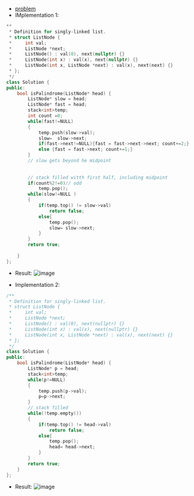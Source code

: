 - [problem](https://leetcode.com/problems/palindrome-linked-list)
- IMplementation 1:
```cpp
**
 * Definition for singly-linked list.
 * struct ListNode {
 *     int val;
 *     ListNode *next;
 *     ListNode() : val(0), next(nullptr) {}
 *     ListNode(int x) : val(x), next(nullptr) {}
 *     ListNode(int x, ListNode *next) : val(x), next(next) {}
 * };
 */
class Solution {
public:
    bool isPalindrome(ListNode* head) {
        ListNode* slow = head;
        ListNode* fast = head;
        stack<int>temp;
        int count =0;
        while(fast!=NULL)
        {
            temp.push(slow->val);
            slow=  slow->next;
            if(fast->next!=NULL){fast = fast->next->next; count+=2;}
            else {fast = fast->next; count+=1;}
        }
        // slow gets beyond he midpoint
        
        
        // stack filled witth first half, including midpoint
        if(count%2!=0)// odd 
            temp.pop();
        while(slow!=NULL )
        {
            if(temp.top() != slow->val)
                return false;
            else{
                temp.pop();
                slow= slow->next;
            }
        }
        return true;
        
    }
};
```
- Result: ![image](https://user-images.githubusercontent.com/64036955/157177085-31c95804-7791-45b8-8e95-6336744f4d41.png)

- Implementation 2: 
```cpp
/**
 * Definition for singly-linked list.
 * struct ListNode {
 *     int val;
 *     ListNode *next;
 *     ListNode() : val(0), next(nullptr) {}
 *     ListNode(int x) : val(x), next(nullptr) {}
 *     ListNode(int x, ListNode *next) : val(x), next(next) {}
 * };
 */
class Solution {
public:
    bool isPalindrome(ListNode* head) {
        ListNode* p = head;
        stack<int>temp;
        while(p!=NULL)
        {
            temp.push(p->val);
            p=p->next;
        }
        // stack filled
        while(!temp.empty())
        {
            if(temp.top() != head->val)
                return false;
            else{
                temp.pop();
                head= head->next;
            }
        }
        return true;
    }
};
```
- Result: ![image](https://user-images.githubusercontent.com/64036955/157177235-09e343b1-9ed9-432a-993a-cd21fa1295c2.png)



